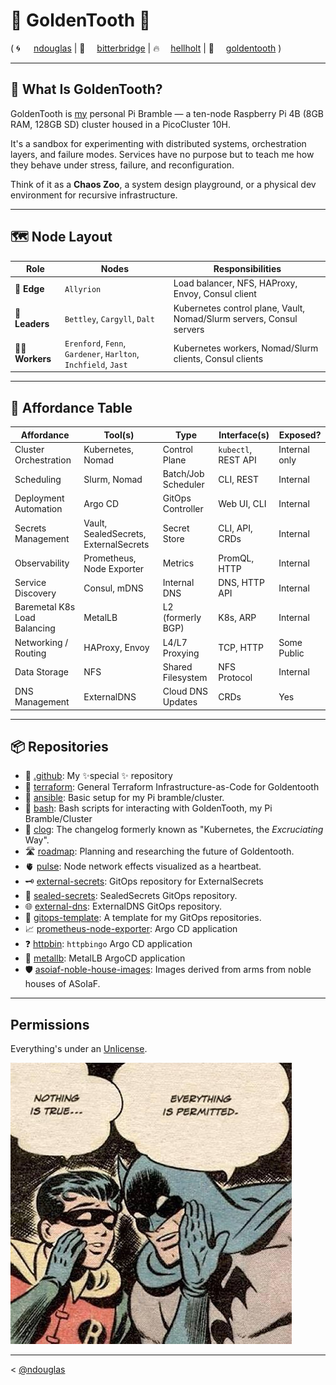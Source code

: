 # 🦷 GoldenTooth 🦷
( <span style="display:inline-block; min-width: 2em;">🌀</span>[ndouglas](https://github.com/ndouglas/) | <span style="display:inline-block; min-width: 2em;">🌉</span>[bitterbridge](https://github.com/bitterbridge/) | <span style="display:inline-block; min-width: 2em;">️‍🔥</span>[hellholt](https://github.com/hellholt/) | <span style="display:inline-block; min-width: 2em;">🦷</span>[goldentooth](https://github.com/goldentooth/) )

---

## 🧩 What Is GoldenTooth?

GoldenTooth is [my](https://github.com/ndouglas/) personal Pi Bramble — a ten-node Raspberry Pi 4B (8GB RAM, 128GB SD) cluster housed in a PicoCluster 10H.

It's a sandbox for experimenting with distributed systems, orchestration layers, and failure modes. Services have no purpose but to teach me how they behave under stress, failure, and reconfiguration.

Think of it as a **Chaos Zoo**, a system design playground, or a physical dev environment for recursive infrastructure.

---

## 🗺️ Node Layout

| Role         | Nodes                                      | Responsibilities |
|--------------|--------------------------------------------|------------------|
| 🧭 **Edge**   | `Allyrion`                                 | Load balancer, NFS, HAProxy, Envoy, Consul client |
| 🧠 **Leaders**| `Bettley`, `Cargyll`, `Dalt`               | Kubernetes control plane, Vault, Nomad/Slurm servers, Consul servers |
| 🧑‍🌾 **Workers**| `Erenford`, `Fenn`, `Gardener`, `Harlton`, `Inchfield`, `Jast` | Kubernetes workers, Nomad/Slurm clients, Consul clients |

---

## 🔧 Affordance Table

| **Affordance**                    | **Tool(s)**                                 | **Type**             | **Interface(s)**            | **Exposed?**     |
|-----------------------------------|---------------------------------------------|----------------------|-----------------------------|------------------|
| Cluster Orchestration             | Kubernetes, Nomad                           | Control Plane        | `kubectl`, REST API         | Internal only    |
| Scheduling                        | Slurm, Nomad                                | Batch/Job Scheduler  | CLI, REST                   | Internal         |
| Deployment Automation             | Argo CD                                     | GitOps Controller    | Web UI, CLI                 | Internal         |
| Secrets Management                | Vault, SealedSecrets, ExternalSecrets       | Secret Store         | CLI, API, CRDs              | Internal         |
| Observability                     | Prometheus, Node Exporter                   | Metrics              | PromQL, HTTP                | Internal         |
| Service Discovery                 | Consul, mDNS                                | Internal DNS         | DNS, HTTP API               | Internal         |
| Baremetal K8s Load Balancing      | MetalLB                                     | L2 (formerly BGP)    | K8s, ARP                    | Internal         |
| Networking / Routing              | HAProxy, Envoy                              | L4/L7 Proxying       | TCP, HTTP                   | Some Public      |
| Data Storage                      | NFS                                         | Shared Filesystem    | NFS Protocol                | Internal         |
| DNS Management                    | ExternalDNS                                 | Cloud DNS Updates    | CRDs                        | Yes              |

---

## 📦 Repositories

- 👋 [.github](https://github.com/goldentooth/.github): My ✨special ✨ repository
- 🚜 [terraform](https://github.com/goldentooth/terraform): General Terraform Infrastructure-as-Code for Goldentooth
- 🧰 [ansible](https://github.com/goldentooth/ansible): Basic setup for my Pi bramble/cluster.
- 🐚 [bash](https://github.com/goldentooth/bash): Bash scripts for interacting with GoldenTooth, my Pi Bramble/Cluster
- 🧱 [clog](https://github.com/goldentooth/clog): The changelog formerly known as "Kubernetes, the _Excruciating_ Way".
- 🛣️ [roadmap](https://github.com/goldentooth/roadmap): Planning and researching the future of Goldentooth.
- 🫀 [pulse](https://github.com/goldentooth/pulse): Node network effects visualized as a heartbeat.
- 🗝️ [external-secrets](https://github.com/goldentooth/external-secrets): GitOps repository for ExternalSecrets
- 🔐 [sealed-secrets](https://github.com/goldentooth/sealed-secrets): SealedSecrets GitOps repository.
- 🌐 [external-dns](https://github.com/goldentooth/external-dns): ExternalDNS GitOps repository.
- 🧬 [gitops-template](https://github.com/goldentooth/gitops-template): A template for my GitOps repositories.
- 📈 [prometheus-node-exporter](https://github.com/goldentooth/prometheus-node-exporter): Argo CD application
- ❓ [httpbin](https://github.com/goldentooth/httpbin): `httpbingo` Argo CD application
- 🧲 [metallb](https://github.com/goldentooth/metallb): MetalLB ArgoCD application
- 🛡️ [asoiaf-noble-house-images](https://github.com/goldentooth/asoiaf-noble-house-images): Images derived from arms from noble houses of ASoIaF.


---

## Permissions
Everything's under an [Unlicense](https://choosealicense.com/licenses/unlicense/).

!["Nothing is true." "Everything is permitted."](./niteip.jpg)

---

< [@ndouglas](https://github.com/ndouglas/)

